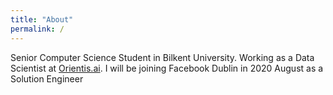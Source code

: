 ```yaml
---
title: "About"
permalink: /
---
```


Senior Computer Science Student in Bilkent University. Working as a Data Scientist at <a href="orientis.ai" target="_blank">Orientis.ai</a>. I will be joining Facebook Dublin in 2020 August as a Solution Engineer
